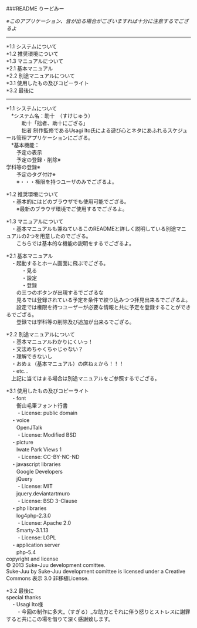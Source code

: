 ###README りーどみー

_※このアプリケーション、音が出る場合がございますれば十分に注意するでござるよ_  
******
  *1.1 システムについて  
  *1.2 推奨環境について  
  *1.3 マニュアルについて  
    *2.1 基本マニュアル  
  *2.2 別途マニュアルについて  
    *3.1 使用したもの及びコピーライト  
  *3.2 最後に  
******	
*1.1 システムについて  
　*システム名：助十　（すけじゅう）  
　　　助十「拙者、助十にござる」  
　　　拙者 制作監修であるUsagi Ito氏による遊び心とネタにあふれるスケジュール管理アプリケーションにござる。  
　*基本機能：  
　　予定の表示  
　　予定の登録・削除※  
    学科等の登録※    
　　予定のタグ付け※    
　　※・・・権限を持つユーザのみでござるよ。

*1.2 推奨環境について  
　・基本的にはどのブラウザでも使用可能でござる。  
　　※最新のブラウザ環境でご使用するでござるよ。

*1.3 マニュアルについて  
　・基本マニュアルも兼ねているこのREADMEと詳しく説明している別途マニュアルの2つを用意したのでござる。  
　　こちらでは基本的な機能の説明をするでござるよ。  

*2.1 基本マニュアル  
　・起動するとホーム画面に飛ぶでござる。  
　　　・見る  
　　　・設定  
　　　・登録  
　　の三つのボタンが出現するでござるな  
　　見るでは登録されている予定を条件で絞り込みつつ拝見出来るでござるよ。  
　　設定では権限を持つユーザーが必要な情報と共に予定を登録することができるでござる。  
　　登録では学科等の削除及び追加が出来るでござる。  

*2.2 別途マニュアルについて  
　・基本マニュアルわかりにくいっ！  
　・文法めちゃくちゃじゃない？  
　・理解できないし  
　・おめぇ（基本マニュアル）の席ねぇから！！！  
　・etc...  
　上記に当てはまる場合は別途マニュアルをご参照するでござる。

*3.1 使用したもの及びコピーライト  
　・font  
　　衡山毛筆フォント行書  
　　・License: public domain    
　・voice  
　　OpenJTalk  
　　・License: Modified BSD    
　・picture  
　　Iwate Park Views 1  
　　・License: CC-BY-NC-ND    
　・javascript libraries  
　　Google Developers    
　　jQuery  
　　・License: MIT    
　　jquery.deviantartmuro  
　　・License: BSD 3-Clause    
　・php libraries  
　　log4php-2.3.0  
　　・License: Apache 2.0    
　　Smarty-3.1.13  
　　・License: LGPL    
　・application server  
　　php-5.4      
copyright and license  
© 2013 Suke-Juu development comittee.  
Suke-Juu by Suke-Juu development comittee is licensed under a Creative Commons 表示 3.0 非移植License.

*3.2 最後に  
special thanks  
　・Usagi Ito様  
　　・今回の制作に多大_（すぎる）_な助力とそれに伴う怒りとストレスに謝罪すると共にこの場を借りて深く感謝致します。
